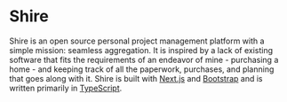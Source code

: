 # Shire

Shire is an open source personal project management platform with a simple mission: seamless aggregation. It is inspired
by a lack of existing software that fits the requirements of an endeavor of mine - purchasing a home - and keeping 
track of all the paperwork, purchases, and planning that goes along with it. Shire is built with 
[Next.js](https://nextjs.org/) and [Bootstrap](https://react-bootstrap.github.io/) and is written primarily in 
[TypeScript](https://www.typescriptlang.org/).
